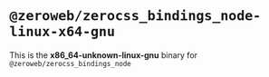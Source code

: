 # `@zeroweb/zerocss_bindings_node-linux-x64-gnu`

This is the **x86_64-unknown-linux-gnu** binary for `@zeroweb/zerocss_bindings_node`
